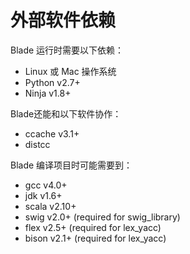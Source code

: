 # 外部软件依赖

Blade 运行时需要以下依赖：

* Linux 或 Mac 操作系统
* Python v2.7+
* Ninja v1.8+

Blade还能和以下软件协作：

* ccache v3.1+
* distcc

Blade 编译项目时可能需要到：

* gcc v4.0+
* jdk v1.6+
* scala v2.10+
* swig   v2.0+ (required for swig_library)
* flex v2.5+ (required for lex_yacc)
* bison v2.1+ (required for lex_yacc)
